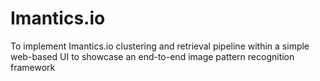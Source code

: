 # Imantics.io
To implement Imantics.io clustering and retrieval pipeline within a simple web-based UI to showcase an end-to-end image pattern recognition framework
